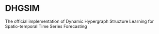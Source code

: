 # DHGSIM
The official implementation of Dynamic Hypergraph Structure Learning for Spatio-temporal Time Series Forecasting
